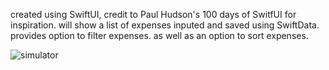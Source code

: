 created using SwiftUI, credit to Paul Hudson's 100 days of SwitfUI for inspiration.
will show a list of expenses inputed and saved using SwiftData.
provides option to filter expenses.
as well as an option to sort expenses.

![simulator](https://github.com/user-attachments/assets/f87d4e66-3e7f-4416-a01c-c45744eaadbd)

